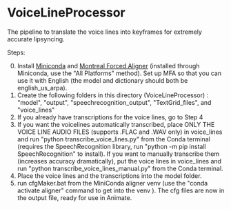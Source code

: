 # VoiceLineProcessor
The pipeline to translate the voice lines into keyframes for extremely accurate lipsyncing.

Steps:

0. Install [Miniconda](https://docs.conda.io/en/latest/miniconda.html) and [Montreal Forced Aligner](https://montreal-forced-aligner.readthedocs.io/en/latest/installation.html) (installed through Miniconda, use the "All Platforms" method). Set up MFA so that you can use it with English (the model and dictionary should both be english_us_arpa).
1. Create the following folders in this directory (VoiceLineProcessor)  : "model", "output", "speechrecognition_output", "TextGrid_files", and "voice_lines"
2. If you already have transcriptions for the voice lines, go to Step 4
3. If you want the voicelines automatically transcribed, place ONLY THE VOICE LINE AUDIO FILES (supports .FLAC and .WAV only) in voice_lines and run "python transcribe_voice_lines.py" from the Conda terminal (requires the SpeechRecognition library, run "python -m pip install SpeechRecognition" to install). If you want to manually transcribe them (increases accuracy dramatically), put the voice lines in voice_lines and run "python transcribe_voice_lines_manual.py" from the Conda terminal.
4. Place the voice lines and the transcriptions into the model folder.
5. run cfgMaker.bat from the MiniConda aligner venv (use the "conda activate aligner" command to get into the venv  ). The cfg files are now in the output file, ready for use in Animate.
